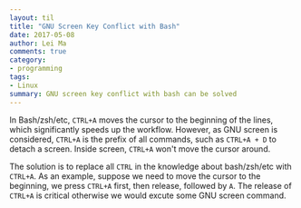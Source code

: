 ```yaml
---
layout: til
title: "GNU Screen Key Conflict with Bash"
date: 2017-05-08
author: Lei Ma
comments: true
category:
- programming
tags:
- Linux
summary: GNU screen key conflict with bash can be solved
---
```


In Bash/zsh/etc, `CTRL+A` moves the cursor to the beginning of the lines, which significantly speeds up the workflow. However, as GNU screen is considered, `CTRL+A` is the prefix of all commands, such as `CTRL+A + D` to detach a screen. Inside screen, `CTRL+A` won't move the cursor around.

The solution is to replace all `CTRL` in the knowledge about bash/zsh/etc with `CTRL+A`. As an example, suppose we need to move the cursor to the beginning, we press `CTRL+A` first, then release, followed by `A`. The release of `CTRL+A` is critical otherwise we would excute some GNU screen command.
